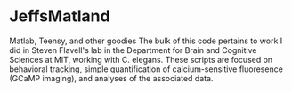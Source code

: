 # JeffsMatland
Matlab, Teensy, and other goodies
The bulk of this code pertains to work I did in Steven Flavell's lab in the Department for Brain and Cognitive Sciences at MIT, working with C. elegans. These scripts are focused on behavioral tracking, simple quantification of calcium-sensitive fluoresence (GCaMP imaging), and analyses of the associated data.

